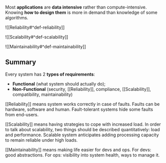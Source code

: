 Most **applications** are **data intensive** rather than compute-intensive. Knowing **how to design them** is more in demand than knowledge of some algorithms.

![[Reliability#^def-reliability]]

![[Scalability#^def-scalability]]

![[Maintainability#^def-maintainability]]

## Summary

Every system has 2 **types of requirements**:
- **Functional** (what system should actually do);
- **Non-Functional** (security, [[Reliability]], compliance, [[Scalability]], compatibility, maintainability)

[[Reliability]] means system works correctly in case of faults. Faults can be hardware, software and human. Fault-tolerant systems hide some faults from end-users.

[[Scalability]] means having strategies to cope with increased load. In order to talk about scalability, two things should be described quantitatively: load and performance. Scalable system anticipates adding processing capacity to remain reliable under high loads.

[[Maintainability]] means making life easier for devs and ops. For devs: good abstractions. For ops: visibility into system health, ways to manage it.

